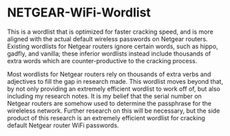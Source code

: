 # NETGEAR-WiFi-Wordlist
This is a wordlist that is optimized for faster cracking speed, and is more aligned with the actual default wireless passwords on Netgear routers.  Existing wordlists for Netgear routers ignore certain words, such as hippo, gadfly, and vanilla; these inferior wordlists instead include thousands of extra words which are counter-productive to the cracking process.

Most wordlists for Netgear routers rely on thousands of extra verbs and adjectives to fill the gap in research made.  This wordlist moves beyond that, by not only providing an extremely efficient wordlist to work off of, but also including my research notes.  It is my belief that the serial number on Netgear routers are somehow used to determine the passphrase for the wireleless network.  Further research on this will be necessary, but the side product of this research is an extremely efficient wordlist for cracking default Netgear router WiFi passwords.
